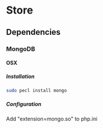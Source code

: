 Store
=============

Dependencies 
-------------

### MongoDB

#### OSX

##### Installation

```bash
sudo pecl install mongo
```
##### Configuration

Add "extension=mongo.so" to php.ini